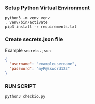 ### Setup Python Virtual Environment
```buildoutcfg
python3 -m venv venv
. venv/bin/activate
pip3 install -r requirements.txt
```

### Create secrets.json file
Example `secrets.json`
```json
{
  "username": "exampleusername",
  "password": "myP@ssword123"
}
```

### RUN SCRIPT
```buildoutcfg
python3 checkio.py
```
